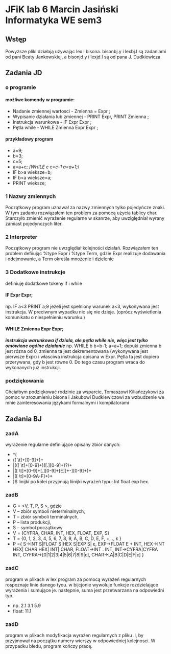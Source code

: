 # JFiK lab 6          Marcin Jasiński          Informatyka WE        sem3
## Wstęp
Powyższe pliki działają używając lex i bisona.
bisonbj.y i lexbj.l są zadaniami od pani Beaty Jankowskiej, a bisonjd.y i lexjd.l są od pana J. Dudkiewicza. 

## Zadania JD
### o programie
#### możliwe komendy w programie:
- Nadanie zmiennej wartosci - Zmienna = Expr ;
- Wypisanie działania lub zmiennej - PRINT Expr, PRINT Zmienna ;
- Instrukcja warunkowa - IF Expr Expr ;
- Pętla while - WHILE Zmienna Expr Expr ;
#### przykładowy program
- a=9;
- b=3;
- c=5;
- a=a+c; /*WHILE c c=c-1 a=a+1;*/
- IF b>a wieksze=b;
- IF b<a wieksze=a;
- PRINT wieksze;


### 1 Nazwy zmiennych
Początkowy program uznawał za nazwy zmiennych tylko pojedyńcze znaki. W tym zadaniu rozwiązałem ten problem za pomocą użycia tablicy char. Starczyło zmienić wyrażenie regularne w skanrze, aby uwzlględniał wyrany zamiast pojedynczych liter.

### 2 Interpreter
Początkowy program nie uwzględiał kolejności działań. Rozwiązałem ten problem defiiując %type <iValue> Expr i %type <iValue> Term, gdzie Expr realizuje dodawania i odejmowanie, a Term określa mnożenie i dzielenie

### 3 Dodatkowe instrukcje
definiuję dodatkowe tokeny if i while
#### IF Expr Expr;
np. IF a<3 PRINT a;9
jeżeli jest spełniony warunek a<3, wykonywana jest instrukcja. W preciwnym wypadku nic się nie dzieje. (oprócz wyświetlenia komunikatu o niespełnieniu warunku.)
#### WHILE Zmienna Expr Expr;
***instrukcja warunkowa if dziala, ale pętla while nie, więc jest tylko omówione ogólne działanie***
np. WHILE b b=b-1; a=a+1;
dopuki zmienna b jest rózna od 0, zmienna ta jest dekrementowana (wykonywana jest pierwsze Expr) i własciwa instrukcja opisana w Expr. Pętla ta jest dopiero przerywana, gdy b jest równe 0. Do tego czasu program wraca do wykonanych już instrukcji.

### podziękowania
Chciałbym podziękować rodzinie za wsparcie, Tomaszowi Kiliańczykowi za pomoc w zrozumieniu bisona i Jakubowi Dudkiewiczowi za wzbudzenie we mnie zainteresowania językami formalnymi i kompilatorami

## Zadania BJ
### zadA
wyrażenie regularne definiujące opisany zbiór danych:
- ^(
- ([ \t]+[0-9]+)+
- |(([ \t]+[0-9]+)([.][0-9]+)?)+
- |([ \t]+[0-9]+[.][0-9]+[E][+-][0-9]+)+
- |([ \t]+[0-9A-F]+)+
- )$
linijki po kolei przyjmują liinijki wyrażeń typu: Int float exp hex.

### zadB
- G = <V, T, P, S >, gdzie
- V – zbiór symboli nieterminalnych, 
- T – zbiór symboli terminalnych, 
- P – lista produkcji,
- S – symbol początkowy
- V = {CYFRA, CHAR, INT, HEX, FLOAT, EXP, S}
- T = {0, 1, 2, 3, 4, 5, 6, 7, 8, 9, A, B, C, D, E, F, +, ., ε }
- P ={
S->INT S|FLOAT S|HEX S|EXP S| ɛ,
EXP->FLOAT E + INT,
HEX->INT HEX| CHAR HEX| INT| CHAR,
FLOAT->INT . INT,
INT->CYFRA|CYFRA INT,
CYFRA->[0|1|2|3|4|5|6|7|8|9|ɛ],
CHAR->[A|B|C|D|E|F|ε]
}

### zadC
program w plikach
w lex program za pomocą wyrażeń regularnych rospoznaje linie danego tyou. w bijcjonie wywoluje funkcje rozdzielające wyrażenia i sumujące je. następnie, suma jest przetwarzana na odpowiedni typ.
- np. 2.1 3.1      5.9
- float: 11.1
### zadD
program w plikach
modyfikacja wyrażen regularnych z pliku .l, by przyjmował na początku numery wierszy w odpowiedniej kolejnosci. W przypadku błedu, program kończy pracę.
